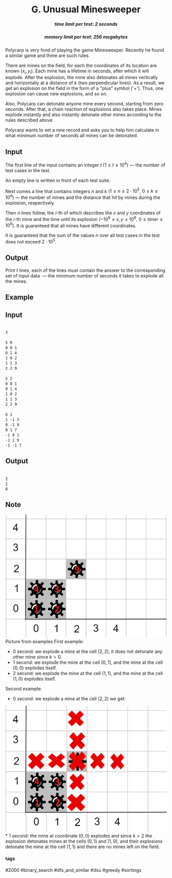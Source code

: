 <h1 style='text-align: center;'> G. Unusual Minesweeper</h1>

<h5 style='text-align: center;'>time limit per test: 2 seconds</h5>
<h5 style='text-align: center;'>memory limit per test: 256 megabytes</h5>

Polycarp is very fond of playing the game Minesweeper. Recently he found a similar game and there are such rules.

There are mines on the field, for each the coordinates of its location are known ($x_i, y_i$). Each mine has a lifetime in seconds, after which it will explode. After the explosion, the mine also detonates all mines vertically and horizontally at a distance of $k$ (two perpendicular lines). As a result, we get an explosion on the field in the form of a "plus" symbol ('+'). Thus, one explosion can cause new explosions, and so on.

Also, Polycarp can detonate anyone mine every second, starting from zero seconds. After that, a chain reaction of explosions also takes place. Mines explode instantly and also instantly detonate other mines according to the rules described above.

Polycarp wants to set a new record and asks you to help him calculate in what minimum number of seconds all mines can be detonated.

## Input

The first line of the input contains an integer $t$ ($1 \le t \le 10^4$) — the number of test cases in the test.

An empty line is written in front of each test suite.

Next comes a line that contains integers $n$ and $k$ ($1 \le n \le 2 \cdot 10^5$, $0 \le k \le 10^9$) — the number of mines and the distance that hit by mines during the explosion, respectively.

Then $n$ lines follow, the $i$-th of which describes the $x$ and $y$ coordinates of the $i$-th mine and the time until its explosion ($-10^9 \le x, y \le 10^9$, $0 \le timer \le 10^9$). It is guaranteed that all mines have different coordinates.

It is guaranteed that the sum of the values $n$ over all test cases in the test does not exceed $2 \cdot 10^5$.

## Output

Print $t$ lines, each of the lines must contain the answer to the corresponding set of input data  — the minimum number of seconds it takes to explode all the mines.

## Example

## Input


```

3

5 0
0 0 1
0 1 4
1 0 2
1 1 3
2 2 9

5 2
0 0 1
0 1 4
1 0 2
1 1 3
2 2 9

6 1
1 -1 3
0 -1 9
0 1 7
-1 0 1
-1 1 9
-1 -1 7

```
## Output


```

2
1
0

```
## Note

 ![](images/95ba71e74099559b59b85c64082de6abb20d3f62.png) Picture from examples First example: 

* $0$ second: we explode a mine at the cell $(2, 2)$, it does not detonate any other mine since $k=0$.
* $1$ second: we explode the mine at the cell $(0, 1)$, and the mine at the cell $(0, 0)$ explodes itself.
* $2$ second: we explode the mine at the cell $(1, 1)$, and the mine at the cell $(1, 0)$ explodes itself.

Second example:

* $0$ second: we explode a mine at the cell $(2, 2)$ we get:

 ![](images/39eed3efcd5ca0bf2cac8262b2fc289bf89e1829.png) * $1$ second: the mine at coordinate $(0, 0)$ explodes and since $k=2$ the explosion detonates mines at the cells $(0, 1)$ and $(1, 0)$, and their explosions detonate the mine at the cell $(1, 1)$ and there are no mines left on the field.


#### tags 

#2000 #binary_search #dfs_and_similar #dsu #greedy #sortings 
